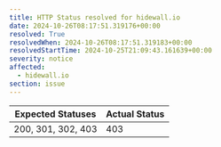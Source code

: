 ```yaml
---
title: HTTP Status resolved for hidewall.io
date: 2024-10-26T08:17:51.319176+00:00
resolved: True
resolvedWhen: 2024-10-26T08:17:51.319183+00:00
resolvedStartTime: 2024-10-25T21:09:43.161639+00:00
severity: notice
affected:
  - hidewall.io
section: issue
---
```


| Expected Statuses | Actual Status  |
|-------------------|----------------|
| 200, 301, 302, 403 | 403 |
